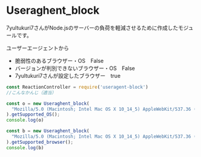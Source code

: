 # Useraghent_block
7yultukuri7さんがNode.jsのサーバーの負荷を軽減させるために作成したモジュールです。

ユーザーエージェントから
* 脆弱性のあるブラウザー・OS　False
* バージョンが判別できないブラウザー・OS　False
* 7yultukuri7さんが設定したブラウザー　true
```js
const ReactionController = require('useragent-block')
//こんなかんじ（適当）

const o = new Useraghent_block(
  "Mozilla/5.0 (Macintosh; Intel Mac OS X 10_14_5) AppleWebKit/537.36 (KHTML, like Gecko) Chrome/84.0.4147.105 Safari/537.36"
).getSupported_OS();
console.log(o)

const b = new Useraghent_block(
  "Mozilla/5.0 (Macintosh; Intel Mac OS X 10_14_5) AppleWebKit/537.36 (KHTML, like Gecko) Chrome/84.0.4147.105 Safari/537.36"
).getSupported_browser();
console.log(b)
```
